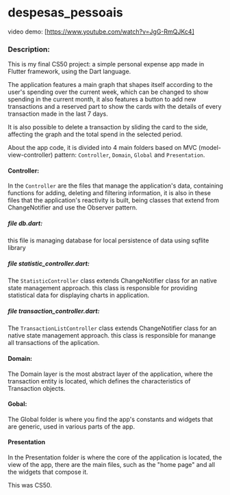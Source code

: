 # despesas_pessoais

video demo: [https://www.youtube.com/watch?v=JgG-RmQJKc4]

 
### Description:
This is my final CS50 project: a simple personal expense app made in Flutter framework, using the Dart language.

The application features a main graph that shapes itself according to the user's spending over the current week, which can be changed to show spending in the current month, it also features a button to add new transactions and a reserved part to show the cards with the details of every transaction made in the last 7 days.

It is also possible to delete a transaction by sliding the card to the side, affecting the graph and the total spend in the selected period.

About the app code, it is divided into 4 main folders based on MVC (model-view-controller) pattern: `Controller`, `Domain`, `Global` and `Presentation`.

#### Controller:
In the `Controller` are the files that manage the application's data, containing functions for adding, deleting and filtering information, it is also in these files that the application's reactivity is built, being classes that extend from ChangeNotifier and use the Observer pattern.


##### file db.dart:
this file is managing database for local persistence of data using sqflite library


##### file statistic_controller.dart:

The `StatisticController` class extends ChangeNotifier class for an native state management approach. this class is responsible for providing statistical data for displaying charts in application.

##### file transaction_controller.dart:

The `TransactionListController` class extends ChangeNotifier class for an native state management approach. this class is responsible for manange all transactions of the aplication.

#### Domain:
The Domain layer is the most abstract layer of the application, where the transaction entity is located, which defines the characteristics of Transaction objects.

#### Gobal:
The Global folder is where you find the app's constants and widgets that are generic, used in various parts of the app.

#### Presentation
In the Presentation folder is where the core of the application is located, the view of the app, there are the main files, such as the "home page" and all the widgets that compose it.


This was CS50.






















